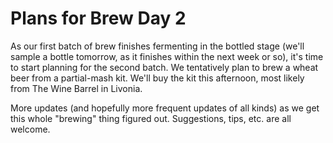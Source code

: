 Plans for Brew Day 2
====================

As our first batch of brew finishes fermenting in the bottled stage (we'll sample a bottle tomorrow, as it finishes within the next week or so), it's time to start planning for the second batch. We tentatively plan to brew a wheat beer from a partial-mash kit. We'll buy the kit this afternoon, most likely from The Wine Barrel in Livonia.

More updates (and hopefully more frequent updates of all kinds) as we get this whole "brewing" thing figured out. Suggestions, tips, etc. are all welcome.